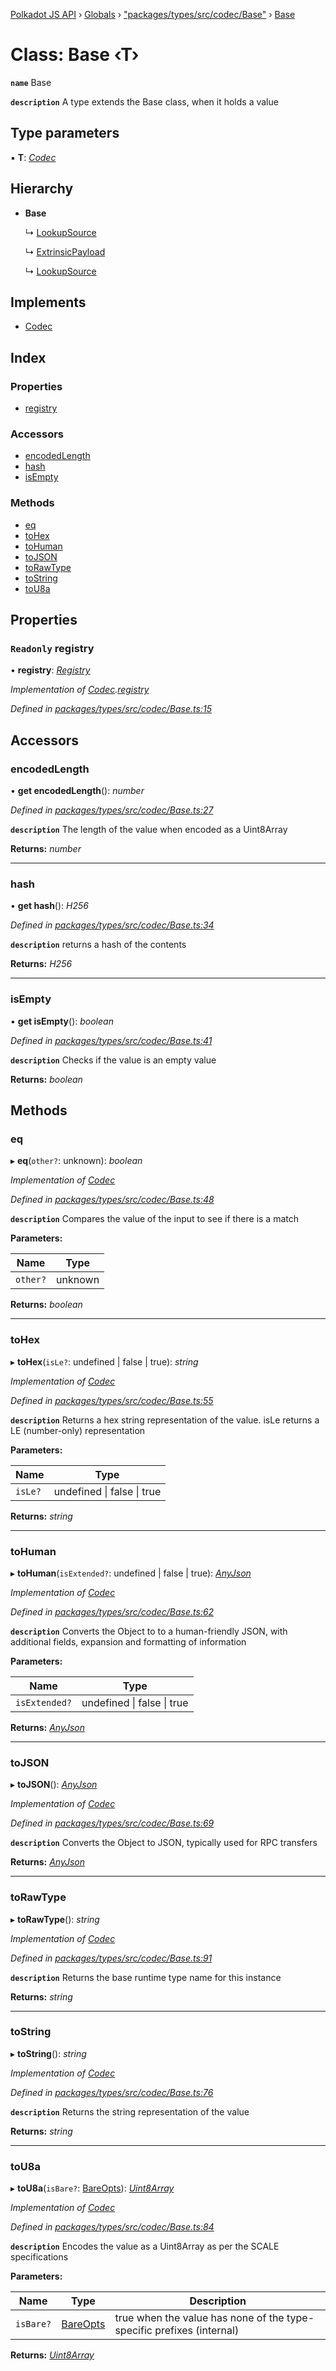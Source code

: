 [Polkadot JS API](../README.md) › [Globals](../globals.md) › ["packages/types/src/codec/Base"](../modules/_packages_types_src_codec_base_.md) › [Base](_packages_types_src_codec_base_.base.md)

# Class: Base ‹**T**›

**`name`** Base

**`description`** A type extends the Base class, when it holds a value

## Type parameters

▪ **T**: *[Codec](../interfaces/_packages_types_src_types_codec_.codec.md)*

## Hierarchy

* **Base**

  ↳ [LookupSource](_packages_types_src_ethereum_lookupsource_.lookupsource.md)

  ↳ [ExtrinsicPayload](_packages_types_src_extrinsic_extrinsicpayload_.extrinsicpayload.md)

  ↳ [LookupSource](_packages_types_src_generic_lookupsource_.lookupsource.md)

## Implements

* [Codec](../interfaces/_packages_types_src_types_codec_.codec.md)

## Index

### Properties

* [registry](_packages_types_src_codec_base_.base.md#readonly-registry)

### Accessors

* [encodedLength](_packages_types_src_codec_base_.base.md#encodedlength)
* [hash](_packages_types_src_codec_base_.base.md#hash)
* [isEmpty](_packages_types_src_codec_base_.base.md#isempty)

### Methods

* [eq](_packages_types_src_codec_base_.base.md#eq)
* [toHex](_packages_types_src_codec_base_.base.md#tohex)
* [toHuman](_packages_types_src_codec_base_.base.md#tohuman)
* [toJSON](_packages_types_src_codec_base_.base.md#tojson)
* [toRawType](_packages_types_src_codec_base_.base.md#torawtype)
* [toString](_packages_types_src_codec_base_.base.md#tostring)
* [toU8a](_packages_types_src_codec_base_.base.md#tou8a)

## Properties

### `Readonly` registry

• **registry**: *[Registry](../interfaces/_packages_types_src_types_registry_.registry.md)*

*Implementation of [Codec](../interfaces/_packages_types_src_types_codec_.codec.md).[registry](../interfaces/_packages_types_src_types_codec_.codec.md#readonly-registry)*

*Defined in [packages/types/src/codec/Base.ts:15](https://github.com/polkadot-js/api/blob/5e8ae793c3/packages/types/src/codec/Base.ts#L15)*

## Accessors

###  encodedLength

• **get encodedLength**(): *number*

*Defined in [packages/types/src/codec/Base.ts:27](https://github.com/polkadot-js/api/blob/5e8ae793c3/packages/types/src/codec/Base.ts#L27)*

**`description`** The length of the value when encoded as a Uint8Array

**Returns:** *number*

___

###  hash

• **get hash**(): *H256*

*Defined in [packages/types/src/codec/Base.ts:34](https://github.com/polkadot-js/api/blob/5e8ae793c3/packages/types/src/codec/Base.ts#L34)*

**`description`** returns a hash of the contents

**Returns:** *H256*

___

###  isEmpty

• **get isEmpty**(): *boolean*

*Defined in [packages/types/src/codec/Base.ts:41](https://github.com/polkadot-js/api/blob/5e8ae793c3/packages/types/src/codec/Base.ts#L41)*

**`description`** Checks if the value is an empty value

**Returns:** *boolean*

## Methods

###  eq

▸ **eq**(`other?`: unknown): *boolean*

*Implementation of [Codec](../interfaces/_packages_types_src_types_codec_.codec.md)*

*Defined in [packages/types/src/codec/Base.ts:48](https://github.com/polkadot-js/api/blob/5e8ae793c3/packages/types/src/codec/Base.ts#L48)*

**`description`** Compares the value of the input to see if there is a match

**Parameters:**

Name | Type |
------ | ------ |
`other?` | unknown |

**Returns:** *boolean*

___

###  toHex

▸ **toHex**(`isLe?`: undefined | false | true): *string*

*Implementation of [Codec](../interfaces/_packages_types_src_types_codec_.codec.md)*

*Defined in [packages/types/src/codec/Base.ts:55](https://github.com/polkadot-js/api/blob/5e8ae793c3/packages/types/src/codec/Base.ts#L55)*

**`description`** Returns a hex string representation of the value. isLe returns a LE (number-only) representation

**Parameters:**

Name | Type |
------ | ------ |
`isLe?` | undefined &#124; false &#124; true |

**Returns:** *string*

___

###  toHuman

▸ **toHuman**(`isExtended?`: undefined | false | true): *[AnyJson](../modules/_packages_types_src_types_helpers_.md#anyjson)*

*Implementation of [Codec](../interfaces/_packages_types_src_types_codec_.codec.md)*

*Defined in [packages/types/src/codec/Base.ts:62](https://github.com/polkadot-js/api/blob/5e8ae793c3/packages/types/src/codec/Base.ts#L62)*

**`description`** Converts the Object to to a human-friendly JSON, with additional fields, expansion and formatting of information

**Parameters:**

Name | Type |
------ | ------ |
`isExtended?` | undefined &#124; false &#124; true |

**Returns:** *[AnyJson](../modules/_packages_types_src_types_helpers_.md#anyjson)*

___

###  toJSON

▸ **toJSON**(): *[AnyJson](../modules/_packages_types_src_types_helpers_.md#anyjson)*

*Implementation of [Codec](../interfaces/_packages_types_src_types_codec_.codec.md)*

*Defined in [packages/types/src/codec/Base.ts:69](https://github.com/polkadot-js/api/blob/5e8ae793c3/packages/types/src/codec/Base.ts#L69)*

**`description`** Converts the Object to JSON, typically used for RPC transfers

**Returns:** *[AnyJson](../modules/_packages_types_src_types_helpers_.md#anyjson)*

___

###  toRawType

▸ **toRawType**(): *string*

*Implementation of [Codec](../interfaces/_packages_types_src_types_codec_.codec.md)*

*Defined in [packages/types/src/codec/Base.ts:91](https://github.com/polkadot-js/api/blob/5e8ae793c3/packages/types/src/codec/Base.ts#L91)*

**`description`** Returns the base runtime type name for this instance

**Returns:** *string*

___

###  toString

▸ **toString**(): *string*

*Implementation of [Codec](../interfaces/_packages_types_src_types_codec_.codec.md)*

*Defined in [packages/types/src/codec/Base.ts:76](https://github.com/polkadot-js/api/blob/5e8ae793c3/packages/types/src/codec/Base.ts#L76)*

**`description`** Returns the string representation of the value

**Returns:** *string*

___

###  toU8a

▸ **toU8a**(`isBare?`: [BareOpts](../modules/_packages_types_src_types_helpers_.md#bareopts)): *[Uint8Array](_packages_types_src_codec_raw_.raw.md#static-uint8array)*

*Implementation of [Codec](../interfaces/_packages_types_src_types_codec_.codec.md)*

*Defined in [packages/types/src/codec/Base.ts:84](https://github.com/polkadot-js/api/blob/5e8ae793c3/packages/types/src/codec/Base.ts#L84)*

**`description`** Encodes the value as a Uint8Array as per the SCALE specifications

**Parameters:**

Name | Type | Description |
------ | ------ | ------ |
`isBare?` | [BareOpts](../modules/_packages_types_src_types_helpers_.md#bareopts) | true when the value has none of the type-specific prefixes (internal)  |

**Returns:** *[Uint8Array](_packages_types_src_codec_raw_.raw.md#static-uint8array)*
